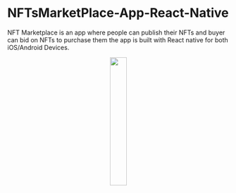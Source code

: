 # NFTsMarketPlace-App-React-Native
NFT Marketplace is an app where people can publish their NFTs and buyer can bid on NFTs to purchase them the app is built with React native for both iOS/Android Devices.

<p align="center">
 <img src="https://user-images.githubusercontent.com/93969890/162281098-7bb485fa-ba8c-42c5-91f0-2811b436de75.png" width="27.3%">
</p>

